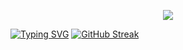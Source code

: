 <p align="center"> <img src="https://capsule-render.vercel.app/api?type=waving&color=timeGradient&height=300&&section=header&text=HI%20THERE&fontSize=90&fontAlign=50&fontAlignY=30&desc=I%20am%20ChenXi&descAlign=50&descSize=30&descAlignY=60&animation=twinkling" /> </p>
<a href="https://git.io/typing-svg"><img src="https://readme-typing-svg.demolab.com?font=Fira+Code&pause=1000&width=435&lines=Joint+Regulation+of+Cardiovascular+System+and+Gut+Microbiota" alt="Typing SVG" /></a>
<a href="https://git.io/streak-stats"><img src="https://streak-stats.demolab.com?user=Jxuanrui&theme=onedark" alt="GitHub Streak" /></a>
